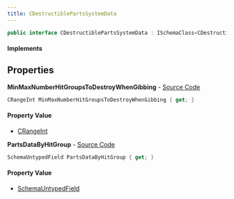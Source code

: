 ```yaml
---
title: CDestructiblePartsSystemData
---
```


```csharp
public interface CDestructiblePartsSystemData : ISchemaClass<CDestructiblePartsSystemData>, ISchemaField, ISchemaClass, INativeHandle
```

#### Implements

## Properties

**MinMaxNumberHitGroupsToDestroyWhenGibbing** - [Source Code](https://github.com/swiftly-solution/swiftlys2/blob/main/managed/src/SwiftlyS2.Generated/Schemas/Interfaces/CDestructiblePartsSystemData.cs#L19)

```csharp
CRangeInt MinMaxNumberHitGroupsToDestroyWhenGibbing { get; }
```

#### Property Value

- [CRangeInt](/docs/api/shared/schemadefinitions/crangeint)

**PartsDataByHitGroup** - [Source Code](https://github.com/swiftly-solution/swiftlys2/blob/main/managed/src/SwiftlyS2.Generated/Schemas/Interfaces/CDestructiblePartsSystemData.cs#L17)

```csharp
SchemaUntypedField PartsDataByHitGroup { get; }
```

#### Property Value

- [SchemaUntypedField](/docs/api/shared/schemas/schemauntypedfield)

